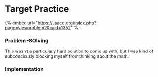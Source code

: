# Target Practice

{% embed url="https://usaco.org/index.php?page=viewproblem2&cpid=1352" %}

### Problem -SOlving

This wasn't a particularly hard solution to come up with, but I was kind of subconciously blocking myself from thinking about the math.&#x20;

### Implementation&#x20;

